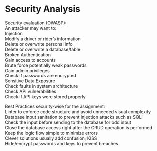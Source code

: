 # Security Analysis

Security evaluation (OWASP):  
An attacker may want to:  
Injection  
Modify a driver or rider’s information  
Delete or overwrite personal info  
Delete or overwrite a database/table  
Broken Authentication  
Gain access to accounts  
Brute force potentially weak passwords   
Gain admin privileges  
Check if passwords are encrypted  
Sensitive Data Exposure  
Check faults in system architecture  
Check API vulnerabilities  
Check if API keys were stored properly  
 
Best Practices security-wise for the assignment:  
Linter to enforce code structure and avoid unneeded visual complexity  
Database input sanitation to prevent injection attacks such as SQLi  
Check the input before sending to the database for odd input  
Close the database access right after the CRUD operation is performed  
Keep the logic flow simple to minimize errors  
Clever solutions usually add confusion; KISS  
Hide/encrypt passwords and keys to prevent breaches  


